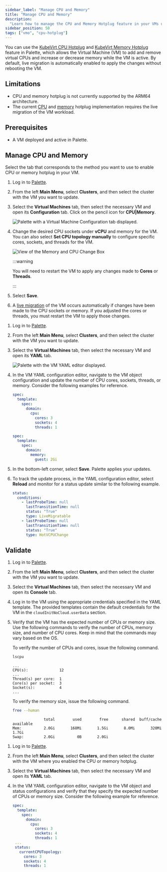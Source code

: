```yaml
---
sidebar_label: "Manage CPU and Memory"
title: "Manage CPU and Memory"
description:
  "Learn how to manage the CPU and Memory Hotplug feature in your VMs using Palette Virtual Machine Orchestrator."
sidebar_position: 50
tags: ["vmo", "cpu-hotplug"]
---
```


You can use the [KubeVirt CPU Hotplug](https://kubevirt.io/user-guide/compute/cpu_hotplug/) and
[KubeVirt Memory Hotplug](https://kubevirt.io/user-guide/compute/memory_hotplug/) feature in Palette, which allows the
Virtual Machine (VM) to add and remove virtual CPUs and increase or decrease memory while the VM is active. By default,
live migration is automatically enabled to apply the changes without rebooting the VM.

## Limitations

- CPU and memory hotplug is not currently supported by the ARM64 architecture.
- The current [CPU](https://kubevirt.io/user-guide/compute/cpu_hotplug/#limitations) and
  [memory](https://kubevirt.io/user-guide/compute/memory_hotplug/#limitations) hotplug implementation requires the live
  migration of the VM workload.

## Prerequisites

- A VM deployed and active in Palette.

## Manage CPU and Memory

Select the tab that corresponds to the method you want to use to enable CPU or memory hotplug in your VM.

<Tabs groupId="method">
<TabItem label="UI" value="ui">

1. Log in to [Palette](https://console.spectrocloud.com/).

2. From the left **Main Menu**, select **Clusters**, and then select the cluster with the VM you want to update.

3. Select the **Virtual Machines** tab, then select the necessary VM and open its **Configuration** tab. Click on the
   pencil icon for **CPU|Memory**.

   ![Palette with a Virtual Machine Configuration tab displayed.](/vm-management_create-manage-vm_enable-cpu-hotplug_configuration.webp)

4. Change the desired CPU sockets under **vCPU** and memory for the VM. You can also select **Set CPU topology
   manually** to configure specific cores, sockets, and threads for the VM.

   ![View of the Memory and CPU Change Box](/vm-management_create-manage-vm_enable-cpu-hotplug_config-box.webp)

   :::warning

   You will need to restart the VM to apply any changes made to **Cores** or **Threads**.

   :::

5. Select **Save**.

6. A [live migration](https://kubevirt.io/user-guide/compute/live_migration/) of the VM occurs automatically if changes
   have been made to the CPU sockets or memory. If you adjusted the cores or threads, you must restart the VM to apply
   those changes.

</TabItem>
<TabItem label="YAML" value="yaml">

1. Log in to [Palette](https://console.spectrocloud.com/).

2. From the left **Main Menu**, select **Clusters**, and then select the cluster with the VM you want to update.

3. Select the **Virtual Machines** tab, then select the necessary VM and open its **YAML** tab.

   ![Palette with the VM YAML editor displayed.](/vm-management_create-manage-vm_enable-cpu-hotplug_vm-yaml-editor.webp)

4. In the VM YAML configuration editor, navigate to the VM object configuration and update the number of CPU cores,
   sockets, threads, or memory. Consider the following examples for reference.

   ```yaml hideClipboard {6-8}
   spec:
     template:
       spec:
         domain:
           cpu:
             cores: 3
             sockets: 4
             threads: 1
   ```

   ```yaml hideClipboard {6}
   spec:
     template:
       spec:
         domain:
           memory:
             guest: 2Gi
   ```

5. In the bottom-left corner, select **Save**. Palette applies your updates.

6. To track the update process, in the YAML configuration editor, select **Reload** and monitor for a status update
   similar to the following example.

   ```yaml hideClipboard {10}
   status:
     conditions:
       - lastProbeTime: null
         lastTransitionTime: null
         status: "True"
         type: LiveMigratable
       - lastProbeTime: null
         lastTransitionTime: null
         status: "True"
         type: HotVCPUChange
   ```

</TabItem> 
</Tabs>

## Validate

<Tabs groupId="method">

<TabItem label="UI" value="ui">

1. Log in to [Palette](https://console.spectrocloud.com/).

2. From the left **Main Menu**, select **Clusters**, and then select the cluster with the VM you want to update.

3. Select the **Virtual Machines** tab, then select the necessary VM and open its **Console** tab.

4. Log in to the VM using the appropriate credentials specified in the YAML template. The provided templates contain the
   default credentials for the VM in the `cloudInitNoCloud.userData` section.

5. Verify that the VM has the expected number of CPUs or memory size. Use the following commands to verify the number of
   CPUs, memory size, and number of CPU cores. Keep in mind that the commands may vary based on the OS.

   To verify the number of CPUs and cores, issue the following command.

   ```bash
   lscpu
   ```

   ```shell hideClipboard title="Example lscpu output"
   ...
   CPU(s):              12
   ...
   Thread(s) per core:  1
   Core(s) per socket:  3
   Socket(s):           4
   ...
   ```

   To verify the memory size, issue the following command.

   ```bash
   free --human
   ```

   ```shell hideClipboard title="Example free output"
                 total        used        free      shared  buff/cache   available
   Mem:          2.0Gi       168Mi       1.5Gi       8.0Mi       320Mi       1.7Gi
   Swap:         2.0Gi          0B       2.0Gi
   ```

</TabItem>

<TabItem label="YAML" value="yaml">

1. Log in to [Palette](https://console.spectrocloud.com/).

2. From the left **Main Menu**, select **Clusters**, and then select the cluster with the VM where you enabled the CPU
   or memory hotplug.

3. Select the **Virtual Machines** tab, then select the necessary VM and open its **YAML** tab.

4. In the VM YAML configuration editor, navigate to the VM object and status configurations and verify that they specify
   the expected number of CPUs or memory size. Consider the following example for reference.

   ```yaml hideClipboard {6-8,12-14}
   spec:
     template:
       spec:
         domain:
           cpu:
             cores: 3
             sockets: 4
             threads: 1
    ...
    status:
      currentCPUTopology:
        cores: 3
        sockets: 4
        threads: 1
   ```

</TabItem>
</Tabs>
